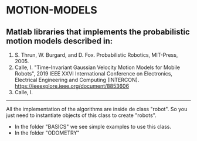 # MOTION-MODELS
## Matlab libraries that implements the probabilistic motion models described in:

1. S. Thrun, W. Burgard, and D. Fox. Probabilistic Robotics, MIT-Press, 2005.
2. Calle, I. "Time-Invariant Gaussian Velocity Motion Models for Mobile Robots", 
   2019 IEEE XXVI International Conference on Electronics, Electrical Engineering and Computing (INTERCON).
   https://ieeexplore.ieee.org/document/8853606
3. Calle, I. 

---
All the implementation of the algorithms are inside de class "robot". So you just need to instantiate objects of this class to create "robots".
  - In the folder "BASICS" we see simple examples to use this class.
  - In the folder "ODOMETRY" 
